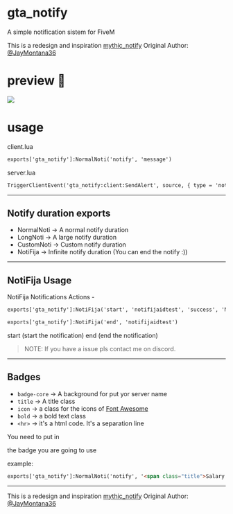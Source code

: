 # gta_notify
 A simple notification sistem for FiveM

This is a redesign and inspiration [mythic_notify](https://github.com/JayMontana36/mythic_notify)
Original Author: [@JayMontana36](https://github.com/JayMontana36)

# preview 👀

![](https://media.discordapp.net/attachments/1057014722274271343/1177819260777668619/image.png?ex=6573e4aa&is=65616faa&hm=fc01c8283733b1fa40788cc969cb7bafd8e728459ed8a42bdd7cfb77ae5bc9ae&=&format=webp)

# usage

client.lua
```html
exports['gta_notify']:NormalNoti('notify', 'message')
```

server.lua
```html
TriggerClientEvent('gta_notify:client:SendAlert', source, { type = 'notify', text = 'texto' })
```

---

## Notify duration exports

- NormalNoti -> A normal notify duration
- LongNoti   -> A large notify duration
- CustomNoti -> Custom notify duration
- NotiFija   -> Infinite notify duration (You can end the notify :))

---

## NotiFija Usage

NotiFija Notifications Actions -
```html
exports['gta_notify']:NotiFija('start', 'notifijaidtest', 'success', 'NotiFija test. (Persist Noti)')
```

```html
exports['gta_notify']:NotiFija('end', 'notifijaidtest')
```

start (start the notification)
end (end the notification)


> NOTE: If you have a issue pls contact me on discord.

---

## Badges

- `badge-core`  -> A background for put yor server name
- `title`       -> A title class
- `icon`        -> a class for the icons of [Font Awesome](https://fontawesome.com)
- `bold`        -> a bold text class
- `<hr>`        -> it's a html code. It's a separation line

You need to put in <div class=""> the badge you are going to use

example:
```html
exports['gta_notify']:NormalNoti('notify', '<span class="title">Salary Notification</span>" .. xPlayer.Salary .. "<hr> <div class="badge-core">ROLEPLAYSERVER</div>')
```

---

This is a redesign and inspiration [mythic_notify](https://github.com/JayMontana36/mythic_notify)
Original Author: [@JayMontana36](https://github.com/JayMontana36)
